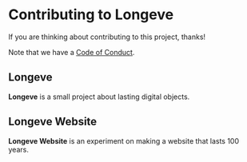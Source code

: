 # Contributing to Longeve

If you are thinking about contributing to this project, thanks!

Note that we have a [Code of Conduct](CODE_OF_CONDUCT.md).

## Longeve

**Longeve** is a small project about lasting digital objects.

## Longeve Website

**Longeve Website** is an experiment on making a website that lasts 100 years.
